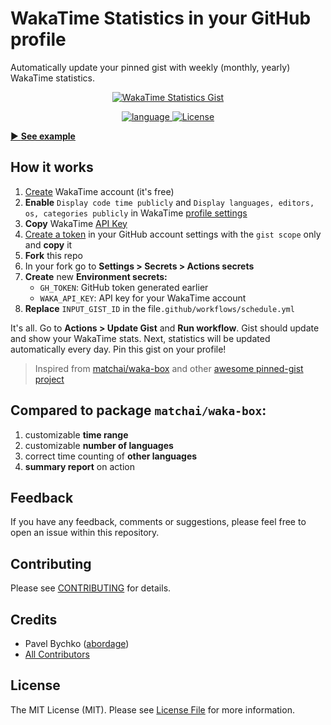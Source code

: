 # WakaTime Statistics in your GitHub profile

Automatically update your pinned gist with weekly (monthly, yearly) WakaTime statistics.

<p style="text-align: center;" align="center">
<a href="https://github.com/abordage" title="WakaTime Statistics Gist">
    <img alt="WakaTime Statistics Gist" 
   src="https://github.com/abordage/wakatime-box/blob/master/docs/images/example-830-rounded.png">
</a>
</p>


<p style="text-align: center;" align="center">

<a href="https://github.com/abordage" title="language">
    <img alt="language" src="https://img.shields.io/badge/language-typescript-blue">
</a>

<a href="https://github.com/abordage/wakatime-box/blob/master/LICENSE.md" title="License">
    <img alt="License" src="https://img.shields.io/github/license/abordage/wakatime-box">
</a>

</p>


[▶ **See example**](https://github.com/abordage)

## How it works

1. [Create](https://wakatime.com/signup) WakaTime account (it's free)
2. **Enable** `Display code time publicly` and `Display languages, editors, os, categories publicly` in
   WakaTime [profile settings](https://wakatime.com/settings/profile)
3. **Copy** WakaTime [API Key](https://wakatime.com/settings/api-key)
4. [Create a token](https://github.com/settings/tokens/new) in your GitHub account settings with the `gist scope` only
   and **copy**
   it
5. **Fork** this repo
6. In your fork go to **Settings > Secrets > Actions secrets**
7. **Create** new **Environment secrets:**
    - `GH_TOKEN`: GitHub token generated earlier
    - `WAKA_API_KEY`: API key for your WakaTime account
8. **Replace** `INPUT_GIST_ID` in the file`.github/workflows/schedule.yml`

It's all. Go to **Actions > Update Gist** and **Run workflow**. Gist should update and show your WakaTime stats. 
Next, statistics will be updated automatically every day. Pin this gist on your profile!

> Inspired from [matchai/waka-box](https://github.com/matchai/waka-box) and other [awesome pinned-gist project](https://github.com/matchai/awesome-pinned-gists)

## Compared to package `matchai/waka-box`:
1. customizable **time range**
2. customizable **number of languages**
3. correct time counting of **other languages**
4. **summary report** on action

## Feedback

If you have any feedback, comments or suggestions, please feel free to open an issue within this repository.

## Contributing

Please see [CONTRIBUTING](https://github.com/abordage/.github/blob/master/CONTRIBUTING.md) for details.

## Credits

- Pavel Bychko ([abordage](https://github.com/abordage))
- [All Contributors](https://github.com/abordage/wakatime-box/graphs/contributors)

## License

The MIT License (MIT). Please see [License File](LICENSE.md) for more information.
